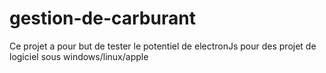 # gestion-de-carburant
Ce projet a pour but de tester le potentiel de electronJs pour des projet de logiciel sous windows/linux/apple
